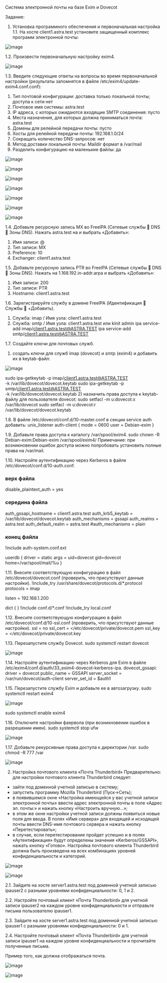 Система электронной почты на базе Exim и Dovecot

Задание: 
1. Установка программного обеспечения и первоначальная настройка 
1.1. На хосте client1.astra.test установите защищенный комплекс программ электронной почты:

![image](https://github.com/GlamorousCar/AOS-practices/assets/48102376/9d61081a-1a33-4b6f-b47d-72007c7adefd)

1.2. Произвести первоначальную настройку exim4.

![image](https://github.com/GlamorousCar/AOS-practices/assets/48102376/da666b39-9957-4749-a906-07df38ade372)


1.3. Введите следующие ответы на вопросы во время первоначальной настройки (результаты запомнятся в файле /etc/exim4/update-exim4.conf.conf):
1) Тип почтовой конфигурации: доставка только локальной почты; доступа к сети нет
2) Почтовое имя системы: astra.test
3) IP адреса, с которых ожидаются входящие SMTP соединения: пусто
4) Места назначения, для которых должна приниматься почта: astra.test
5) Домены для релейной передачи почты: пусто
6) Хосты для релейной передачи почты: 192.168.1.0/24
7) Сокращать количество DNS-запросов: нет
8) Метод доставки локальной почты: Maildir формат в /var/mail
9) Разделить конфигурацию на маленькие файлы: да

![image](https://github.com/GlamorousCar/AOS-practices/assets/48102376/da666b39-9957-4749-a906-07df38ade372)

![image](https://github.com/GlamorousCar/AOS-practices/assets/48102376/c48938b4-faa6-490e-af5a-eb9b1abec356)

![image](https://github.com/GlamorousCar/AOS-practices/assets/48102376/1c017d1c-99f6-4892-94bd-32320422b3f4)

![image](https://github.com/GlamorousCar/AOS-practices/assets/48102376/0a1cefa2-58fd-4c42-99d3-ca854c599352)

![image](https://github.com/GlamorousCar/AOS-practices/assets/48102376/9a4bbb08-521d-451f-bab4-5f9adbfd493e)

![image](https://github.com/GlamorousCar/AOS-practices/assets/48102376/cd94b58c-0741-4637-95c9-fac09124c9e9)

![image](https://github.com/GlamorousCar/AOS-practices/assets/48102376/5611fd54-c4f2-467e-a600-3a50a88cf13e)

1.4. Добавьте ресурсную запись MX во FreeIPA (Сетевые службы  DNS  Зоны DNS). Нажать astra.test на и выбрать «Добавить»:
1) Имя записи: @
2) Тип записи: MX
3) Preference: 10
4) Exchanger: client1.astra.test

1.5. Добавьте ресурсную запись PTR во FreeIPA (Сетевые службы  DNS  Зоны DNS). Нажать на 1.168.192.in-addr.arpa и выбрать «Добавить»:
1) Имя записи: 200
2) Тип записи: PTR
3) Hostname: client1.astra.test

1.6. Зарегистрируйте службу в домене FreeIPA (Идентификация  Службы  +Добавить).
1) Служба: imap / Имя узла: client1.astra.test
2) Служба: smtp / Имя узла: client1.astra.test
или
kinit admin
ipa service-add imap/client1.astra.test@ASTRA.TEST
ipa service-add smtp/client1.astra.test@ASTRA.TEST

1.7. Создайте ключи для почтовых служб.
1) создать ключи для служб imap (dovecot) и smtp (exim4) и добавить их в keytab-файл:

![image](https://github.com/GlamorousCar/AOS-practices/assets/48102376/3b2d0bbd-fcea-4e4b-8f9a-6cd29a25b83e)

sudo ipa-getkeytab -p imap/client1.astra.test@ASTRA.TEST \
-k /var/lib/dovecot/dovecot.keytab
sudo ipa-getkeytab -p smtp/client1.astra.test@ASTRA.TEST \
-k /var/lib/dovecot/dovecot.keytab
2) назначить права доступа к keytab-файлу для пользователя dovecot: 
sudo setfacl -m u:dovecot:x /var/lib/dovecot
sudo setfacl -m u:dovecot:r /var/lib/dovecot/dovecot.keytab

1.8. В файле /etc/dovecot/conf.d/10-master.conf в секции service auth добавить:
unix_listener auth-client {
	mode = 0600
	user = Debian-exim
}

1.9. Добавьте права доступа к каталогу /var/spool/exim4.
sudo chown -R Debian-exim:Debian-exim /var/spool/exim4/
Примечание: при возникновении ошибок доступа можно попробовать установить полные права на /var/mail. 

1.10. Настройте аутентификацию через Kerberos в файле /etc/dovecot/conf.d/10-auth.conf.
### верх файла
disable_plaintext_auth = yes

### середина файла
auth_gssapi_hostname = client1.astra.test
auth_krb5_keytab = /var/lib/dovecot/dovecot.keytab
auth_mechanisms = gssapi
auth_realms = astra.test
auth_default_realm = astra.test
#auth_mechanisms = plain

### конец файла
!include auth-system.conf.ext

userdb {
 driver = static
 args = uid=dovecot gid=dovecot home=/var/spool/mail/%u
}

1.11. Внесите соответствующую конфигурацию в файл /etc/dovecot/dovecot.conf (проверить, что присутствуют данные настройки).
!include_try /usr/share/dovecot/protocols.d/*.protocol
protocols = imap

listen = 192.168.1.200

dict {
}
!include conf.d/*.conf
!include_try local.conf

1.12. Внесите соответствующую конфигурацию в файл /etc/dovecot/conf.d/10-ssl.conf (проверить, что присутствуют данные настройки).
ssl = no
ssl_cert = </etc/dovecot/private/dovecot.pem
ssl_key = </etc/dovecot/private/dovecot.key

1.13. Перезапустите службу Dovecot.
sudo systemctl restart dovecot

![image](https://github.com/GlamorousCar/AOS-practices/assets/48102376/9ff1d13a-bd55-4094-99ec-a49d38c117d8)


1.14. Настройте аутентификацию через Kerberos для Exim в файле /etc/exim4/conf.d/auth/33_exim4-dovecot-kerberos-ipa.
dovecot_gssapi:
driver = dovecot
public_name = GSSAPI
server_socket = /var/run/dovecot/auth-client
server_set_id = $auth1

1.15. Перезапустите службу Exim и добавьте ее в автозагрузку.
sudo systemctl restart exim4

![image](https://github.com/GlamorousCar/AOS-practices/assets/48102376/a7a68a3c-f3ec-40bb-a627-15f4f2e1e350)

sudo systemctl enable exim4

1.16. Отключите настройки фаервола (при возникновении ошибок в разрешении имен).
sudo systemctl stop ufw

![image](https://github.com/GlamorousCar/AOS-practices/assets/48102376/498615bc-65cd-4fb5-a254-033e6001f12f)


1.17. Добавьте рекурсивные права доступа к директории /var.
sudo chmod -R 777 /var

![image](https://github.com/GlamorousCar/AOS-practices/assets/48102376/18242a74-5218-4328-a96d-c4f05d6bc7c4)

2. Настройка почтового клиента «Почта Thunderbird»
Предварительно: для настройки почтового клиента Thunderbird следует:
- зайти под доменной учетной записью в систему;
- запустить программу Mozilla Thunderbird (Пуск→Сеть);
- в появившемся окне «Настройка имеющейся у вас учетной записи электронной почты» ввести адрес электронной почты в поле «Адрес эл. почты:» и нажать кнопку «Настроить вручную...»;
- в этом же окне настройки учетной записи должны появиться новые поля для ввода. В полях «Имя сервера» для входящей и исходящей почты ввести DNS-имя почтового сервера и нажать кнопку «Перетестировать»;
- в случае, если перетестирование пройдет успешно и в полях «Аутентификация» будут определены значения «Kerberos/GSSAPI», нажать кнопку «Готово».
Настройка почтового клиента Thunderbird должна быть произведена на всех комбинациях уровней конфиденциальности и категорий.

![image](https://github.com/GlamorousCar/AOS-practices/assets/48102376/bf6e8164-dffc-4256-aee3-d7131198520b)

![image](https://github.com/GlamorousCar/AOS-practices/assets/48102376/1783ca3c-3b7a-4d3b-8740-39f3bdae0e00)

2.1. Зайдите на хосте server1.astra.test под доменной учетной записью ipauser2 с разными уровнями конфиденциальности: 0, 1 и 2.

2.2. Настройте почтовый клиент «Почта Thunderbird» для учетной записи ipauser2 на каждом уровне конфиденциальности и отправьте письма пользователю ipauser1.

2.3. Зайдите на хосте server1.astra.test под доменной учетной записью ipauser1 с разными уровнями конфиденциальности: 0 и 1.

2.4. Настройте почтовый клиент «Почта Thunderbird» для учетной записи ipauser1 на каждом уровне конфиденциальности и прочитайте полученные письма.

Пример того, как должна отображаться почта.

![image](https://github.com/GlamorousCar/AOS-practices/assets/48102376/4873f0e0-bc46-405b-a03d-0ddeed636b05)

![image](https://github.com/GlamorousCar/AOS-practices/assets/48102376/0436459d-eae7-4c03-901d-bbf5e6b1a1a5)



